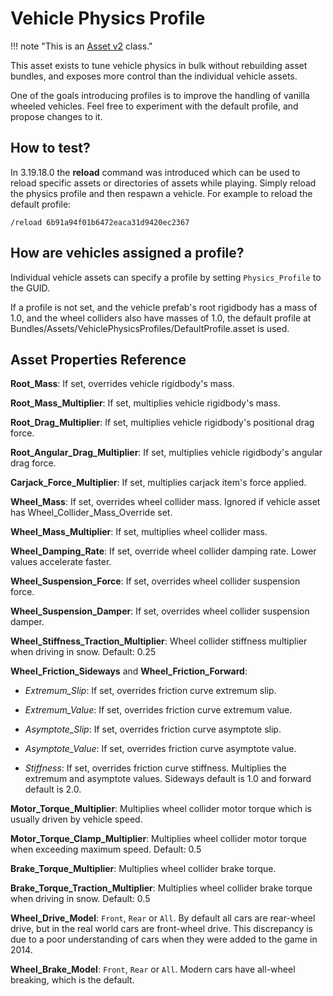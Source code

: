 # Vehicle Physics Profile

!!! note "This is an [Asset v2](AssetTypes/AssetsV2.md) class."

This asset exists to tune vehicle physics in bulk without rebuilding asset bundles, and exposes more control than the individual vehicle assets.

One of the goals introducing profiles is to improve the handling of vanilla wheeled vehicles. Feel free to experiment with the default profile, and propose changes to it.

## How to test?

In 3.19.18.0 the __reload__ command was introduced which can be used to reload specific assets or directories of assets while playing. Simply reload the physics profile and then respawn a vehicle. For example to reload the default profile:

    /reload 6b91a94f01b6472eaca31d9420ec2367

## How are vehicles assigned a profile?

Individual vehicle assets can specify a profile by setting `Physics_Profile` to the GUID.

If a profile is not set, and the vehicle prefab's root rigidbody has a mass of 1.0, and the wheel colliders also have masses of 1.0, the default profile at Bundles/Assets/VehiclePhysicsProfiles/DefaultProfile.asset is used.

## Asset Properties Reference

__Root_Mass__: If set, overrides vehicle rigidbody's mass.

__Root_Mass_Multiplier__: If set, multiplies vehicle rigidbody's mass.

__Root_Drag_Multiplier__: If set, multiplies vehicle rigidbody's positional drag force.

__Root_Angular_Drag_Multiplier__: If set, multiplies vehicle rigidbody's angular drag force.

__Carjack_Force_Multiplier__: If set, multiplies carjack item's force applied.

__Wheel_Mass__: If set, overrides wheel collider mass. Ignored if vehicle asset has Wheel_Collider_Mass_Override set.

__Wheel_Mass_Multiplier__: If set, multiplies wheel collider mass.

__Wheel_Damping_Rate__: If set, override wheel collider damping rate. Lower values accelerate faster.

__Wheel_Suspension_Force__: If set, overrides wheel collider suspension force.

__Wheel_Suspension_Damper__: If set, overrides wheel collider suspension damper.

__Wheel_Stiffness_Traction_Multiplier__: Wheel collider stiffness multiplier when driving in snow. Default: 0.25

__Wheel_Friction_Sideways__ and __Wheel_Friction_Forward__:

* _Extremum_Slip_: If set, overrides friction curve extremum slip.

* _Extremum_Value_: If set, overrides friction curve extremum value.

* _Asymptote_Slip_: If set, overrides friction curve asymptote slip.

* _Asymptote_Value_: If set, overrides friction curve asymptote value.

* _Stiffness_: If set, overrides friction curve stiffness. Multiplies the extremum and asymptote values. Sideways default is 1.0 and forward default is 2.0.

__Motor_Torque_Multiplier__: Multiplies wheel collider motor torque which is usually driven by vehicle speed.

__Motor_Torque_Clamp_Multiplier__: Multiplies wheel collider motor torque when exceeding maximum speed. Default: 0.5

__Brake_Torque_Multiplier__: Multiplies wheel collider brake torque.

__Brake_Torque_Traction_Multiplier__: Multiplies wheel collider brake torque when driving in snow. Default: 0.5

__Wheel_Drive_Model__: `Front`, `Rear` or `All`. By default all cars are rear-wheel drive, but in the real world cars are front-wheel drive. This discrepancy is due to a poor understanding of cars when they were added to the game in 2014.

__Wheel_Brake_Model__: `Front`, `Rear` or `All`. Modern cars have all-wheel breaking, which is the default.
